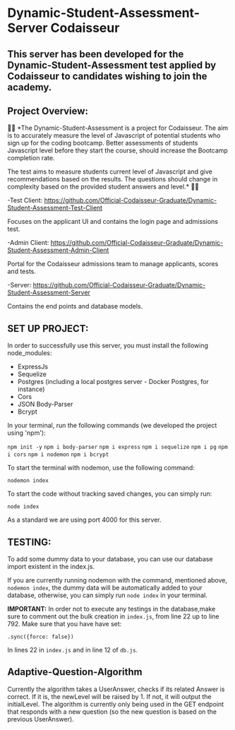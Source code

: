  # Dynamic-Student-Assessment-Server Codaisseur

 ## This server has been developed for the Dynamic-Student-Assessment test applied by Codaisseur to candidates wishing to join the academy.

 ## Project Overview:

:man_technologist: 
*The Dynamic-Student-Assessment is a project for Codaisseur. The aim is to accurately measure the level of Javascript of potential students who sign up for the coding bootcamp. Better assessments of students Javascript level before they start the course, should increase the Bootcamp completion rate. 
 
The test aims to measure students current level of Javascript and give recommendations based on the results. The questions should change in complexity based on the provided student answers and level.* :woman_technologist:
 
-Test Client: https://github.com/Official-Codaisseur-Graduate/Dynamic-Student-Assessment-Test-Client

Focuses on the applicant UI and contains the login page and admissions test.
 
-Admin Client: https://github.com/Official-Codaisseur-Graduate/Dynamic-Student-Assessment-Admin-Client

Portal for the Codaisseur admissions team to manage applicants, scores and tests.
 
-Server: https://github.com/Official-Codaisseur-Graduate/Dynamic-Student-Assessment-Server

Contains the end points and database models.

## SET UP PROJECT:

In order to successfully use this server, you must install the following node_modules:

 - ExpressJs
 - Sequelize 
 - Postgres (including a local postgres server - Docker Postgres, for instance)
 - Cors 
 - JSON Body-Parser
 - Bcrypt

 In your terminal, run the following commands (we developed the project using 'npm'):

 `npm init -y`
 `npm i body-parser`
 `npm i express`
 `npm i sequelize`
 `npm i pg`
 `npm i cors`
 `npm i nodemon`
 `npm i bcrypt`

 To start the terminal with nodemon, use the following command:

 `nodemon index`
 
 To start the code without tracking saved changes, you can simply run:

 `node index`

 As a standard we are using port 4000 for this server.

## TESTING:

To add some dummy data to your database, you can use our database import existent in the index.js.

If you are currently running nodemon with the command, mentioned above, `nodemon index`, the dummy data will be automatically added to your database, otherwise, you can simply run `node index` in your terminal.

**IMPORTANT:** In order not to execute any testings in the database,make sure to comment out the bulk creation in `index.js`, from line 22 up to line 792. Make sure that you have have set:

```.sync({force: false})```

In lines 22 in `index.js` and in line 12 of `db.js`.

## Adaptive-Question-Algorithm

Currently the algorithm takes a UserAnswer, checks if its related Answer is correct. If it is, the newLevel will be raised by 1. If not, it will output the initialLevel. 
The algorithm is currently only being used in the GET endpoint that responds with a new question (so the new question is based on the previous UserAnswer).
